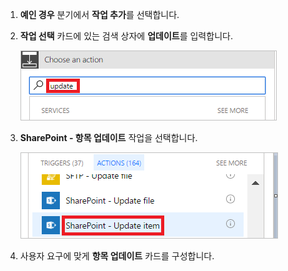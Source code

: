 1. **예인 경우** 분기에서 **작업 추가**를 선택합니다.
2. **작업 선택** 카드에 있는 검색 상자에 **업데이트**를 입력합니다.
   
    ![업데이트 작업 검색](media/modern-approvals/search-update-item.png)
3. **SharePoint - 항목 업데이트** 작업을 선택합니다.
   
    ![항목 업데이트를 선별함](media/modern-approvals/select-update-item-yes.png)
4. 사용자 요구에 맞게 **항목 업데이트** 카드를 구성합니다.

